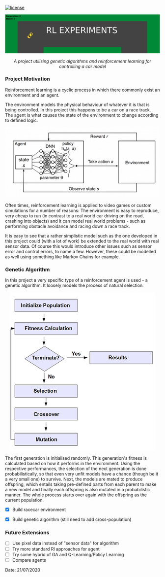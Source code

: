 [![license](https://img.shields.io/github/license/Togagiga/rl_experiments.svg)](https://opensource.org/licenses/MIT)

<p align="center">
	<img src="assets/banner2.png" />
</p>

<p align="center">
	<i>A project utilising genetic algorithms and reinforcement learning for controlling a car model</i>
</p>

### Project Motivation

Reinforcement learning is a cyclic process in which there commonly exist an environment and an agent.

The environment models the physical behaviour of whatever it is that is being controlled. In this project this happens to be a car on a race track. The agent is what causes the state of the environment to change according to defined logic.

<p align="center">
	<img src="assets/rl-loop.png" />
</p>

Often times, reinforcement learning is applied to video games or custom simulations for a number of reasons: The environment is easy to reproduce, very cheap to run (in contrast to a real world car driving on the road, crashing into objects) and it can model real world problems - such as performing obstacle avoidance and racing down a race track.

It is easy to see that a rather simplistic model such as the one developed in this project could (with a lot of work) be extended to the real world with real sensor data. Of course this would introduce other issues such as sensor error and control errors, to name a few. However, these could be modelled as well using something like Markov Chains for example.

### Genetic Algorithm

In this project a very specific type of a reinforcement agent is used - a genetic algorithm. It loosely models the process of natural selection. 

<p align="center">
	<img src="assets/GA-flowchart.png" />
</p>

The first generation is initialised randomly. This generation's fitness is calculated based on how it performs in the environment. Using the respective performances, the selection of the next generation is done probabilistically, so that even very unfit models have a chance (though be it a very small one) to survive. Next, the models are mated to produce offspring, which entails taking pre-defined parts from each parent to make a new model and finally each offspring is also mutated in a probabilistic manner. The whole process starts over again with the offspring as the current population.

- [x] Build racecar environment
- [x] Build genetic algorithm (still need to add cross-population)


### Future Extensions	

- [ ] Use pixel data instead of "sensor data" for algorithm
- [ ] Try more standard Rl approaches for agent
- [ ] Try some hybrid of GA and Q-Learning/Policy Learning
- [ ] Compare agents

Date: 21/07/2020
